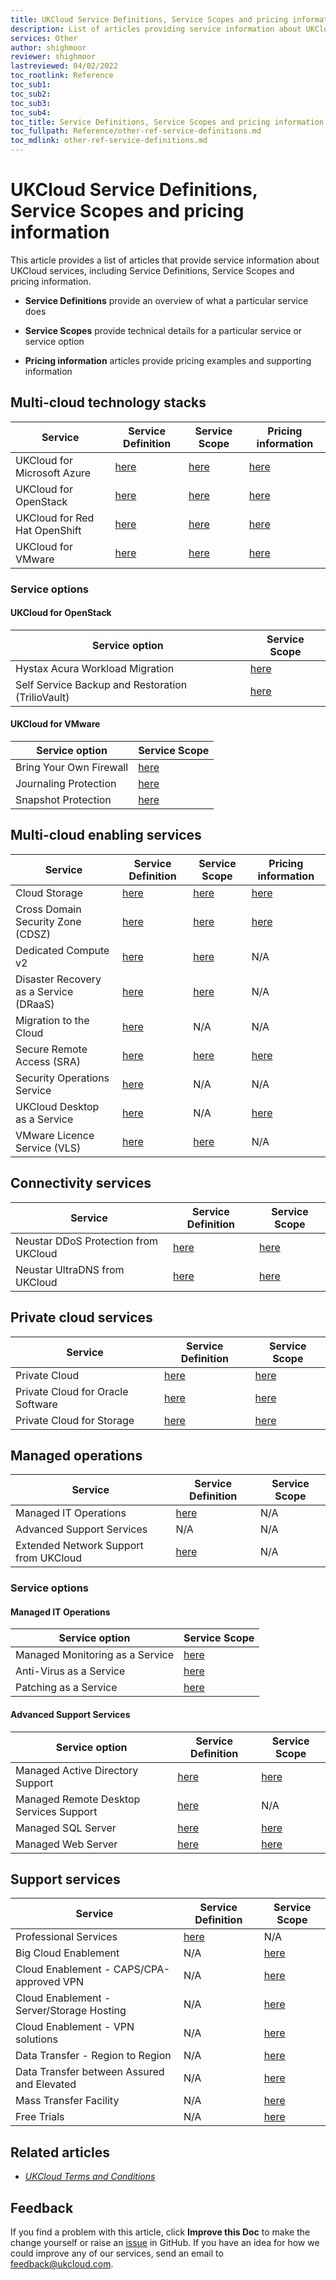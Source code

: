 ```yaml
---
title: UKCloud Service Definitions, Service Scopes and pricing information
description: List of articles providing service information about UKCloud services, including Service Definitions, Service Scopes and pricing information
services: Other
author: shighmoor
reviewer: shighmoor
lastreviewed: 04/02/2022
toc_rootlink: Reference
toc_sub1: 
toc_sub2:
toc_sub3:
toc_sub4:
toc_title: Service Definitions, Service Scopes and pricing information
toc_fullpath: Reference/other-ref-service-definitions.md
toc_mdlink: other-ref-service-definitions.md
---
```


# UKCloud Service Definitions, Service Scopes and pricing information

This article provides a list of articles that provide service information about UKCloud services, including Service Definitions, Service Scopes and pricing information.

- **Service Definitions** provide an overview of what a particular service does

- **Service Scopes** provide technical details for a particular service or service option

- **Pricing information** articles provide pricing examples and supporting information

## Multi-cloud technology stacks

Service | Service Definition | Service Scope | Pricing information
--------|--------------------|---------------|--------------------
UKCloud for Microsoft Azure | [here](../azure/azs-sd.md) | [here](../azure/azs-sco.md) | [here](../azure/azs-ref-pricing.md)
UKCloud for OpenStack | [here](../openstack/ostack-sd.md) | [here](../openstack/ostack-sco.md) | [here](../openstack/ostack-ref-pricing.md)
UKCloud for Red Hat OpenShift | [here](../openshift/oshift-sd.md) | [here](../openshift/oshift-sco.md) | [here](../openshift/oshift-ref-pricing.md)
UKCloud for VMware | [here](../vmware/vmw-sd.md) | [here](../vmware/vmw-sco.md) | [here](../vmware/vmw-ref-pricing.md)

### Service options

#### UKCloud for OpenStack

Service option | Service Scope
---------------|--------------
Hystax Acura Workload Migration | [here](../openstack/ostack-sco-hystax.md)
Self Service Backup and Restoration (TrilioVault) | [here](../openstack/ostack-sco-triliovault.md)

#### UKCloud for VMware

Service option | Service Scope
---------------|--------------
Bring Your Own Firewall | [here](../vmware/vmw-sco-byof.md)
Journaling Protection | [here](../vmware/vmw-sco-journaling-protection.md)
Snapshot Protection | [here](../vmware/vmw-sco-snapshot-protection.md)

## Multi-cloud enabling services

Service | Service Definition | Service Scope | Pricing information
--------|--------------------|---------------|--------------------
Cloud Storage | [here](../cloud-storage/cs-sd.md) | [here](../cloud-storage/cs-sco.md) | [here](../cloud-storage/cs-ref-pricing.md)
Cross Domain Security Zone (CDSZ) | [here](../cdsz/cdsz-sd.md) | [here](../cdsz/cdsz-sco.md) | [here](../cdsz/cdsz-ref-pricing.md)
Dedicated Compute v2 | [here](../dedicated-compute/dc-sd.md) | [here](../dedicated-compute/dc-sco.md) | N/A
Disaster Recovery as a Service (DRaaS) | [here](../draas/draas-sd.md) | [here](../draas/draas-sco.md) | N/A
Migration to the Cloud | [here](../migration/migr-sd.md) | N/A | N/A
Secure Remote Access (SRA) | [here](../sra/sra-sd.md) | [here](../sra/sra-sco.md) | [here](../sra/sra-ref-pricing.md)
Security Operations Service | [here](../soc/soc-sd.md) | N/A | N/A
UKCloud Desktop as a Service | [here](../daas/daas-sd.md) | N/A | [here](../daas/daas-ref-pricing.md)
VMware Licence Service (VLS) | [here](../vmware/vmw-sd-vls.md) | [here](../vmware/vmw-sco-vls.md) | N/A

## Connectivity services

Service | Service Definition | Service Scope
--------|--------------------|--------------
Neustar DDoS Protection from UKCloud | [here](../connectivity/conn-sd-ddosprotect.md) | [here](../connectivity/conn-sco-app-ddos.md)
Neustar UltraDNS from UKCloud | [here](../connectivity/conn-sd-ultradns.md) | [here](../connectivity/conn-sco-glb.md)

## Private cloud services

Service | Service Definition | Service Scope
--------|--------------------|--------------
Private Cloud | [here](../private-cloud/prc-sd.md) | [here](../private-cloud/prc-sco.md)
Private Cloud for Oracle Software | [here](../oracle/orcl-sd-private.md) | [here](../oracle/orcl-sco-private.md)
Private Cloud for Storage | [here](../private-cloud/prc-sd-storage.md) | [here](../private-cloud/prc-sco-storage.md)

## Managed operations

Service | Service Definition | Service Scope
--------|--------------------|--------------
Managed IT Operations | [here](../managed-operations/man-sd-managed-it-ops.md) | N/A
Advanced Support Services | N/A | N/A
Extended Network Support from UKCloud | [here](../managed-operations/man-sd-network.md) | N/A

### Service options

#### Managed IT Operations

Service option | Service Scope
---------------|--------------
Managed Monitoring as a Service | [here](../managed-operations/man-sco-monitoring.md)
Anti-Virus as a Service | [here](../managed-operations/man-sco-antivirus.md)
Patching as a Service | [here](../managed-operations/man-sco-patching.md)

#### Advanced Support Services

Service option | Service Definition | Service Scope
---------------|--------------------|--------------
Managed Active Directory Support | [here](../managed-operations/man-sd-ad.md) | [here](../managed-operations/man-sco-ad.md)
Managed Remote Desktop Services Support | [here](../managed-operations/man-sd-rds.md) | N/A
Managed SQL Server | [here](../managed-operations/man-sd-sqlserver.md) | [here](../managed-operations/man-sco-sqlserver.md)
Managed Web Server | [here](../managed-operations/man-sd-webserver.md) | [here](../managed-operations/man-sco-webserver.md)

## Support services

Service | Service Definition | Service Scope
--------|--------------------|--------------
Professional Services | [here](../pro-services/ps-sd.md) | N/A
Big Cloud Enablement | N/A | [here](../enablement/enbl-sco-bigcolo.md)
Cloud Enablement - CAPS/CPA-approved VPN | N/A | [here](../enablement/enbl-sco-capscpa.md)
Cloud Enablement - Server/Storage Hosting | N/A | [here](../enablement/enbl-sco-hosting.md)
Cloud Enablement - VPN solutions | N/A | [here](../enablement/enbl-sco-vpn.md)
Data Transfer - Region to Region | N/A | [here](../enablement/enbl-sco-transfer-regions.md)
Data Transfer between Assured and Elevated | N/A | [here](../enablement/enbl-sco-transfer-assured-elevated.md)
Mass Transfer Facility | N/A | [here](../enablement/enbl-sco-mtf-nas.md)
Free Trials | N/A | [here](../other/other-sco-free-trials.md)

## Related articles

- [*UKCloud Terms and Conditions*](other-ref-terms-and-conditions.md)

## Feedback

If you find a problem with this article, click **Improve this Doc** to make the change yourself or raise an [issue](https://github.com/UKCloud/documentation/issues) in GitHub. If you have an idea for how we could improve any of our services, send an email to <feedback@ukcloud.com>.
